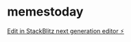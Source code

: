 # memestoday

[Edit in StackBlitz next generation editor ⚡️](https://stackblitz.com/~/github.com/martacalvinho/memestoday)